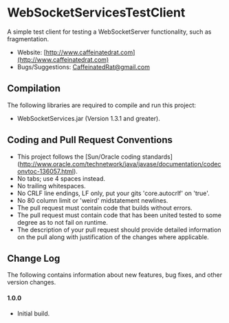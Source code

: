 WebSocketServicesTestClient
===========

A simple test client for testing a WebSocketServer functionality, such as fragmentation.

* Website: [http://www.caffeinatedrat.com](http://www.caffeinatedrat.com)
* Bugs/Suggestions: CaffeinatedRat@gmail.com

Compilation
-----------

The following libraries are required to compile and run this project:

* WebSocketServices.jar (Version 1.3.1 and greater).

Coding and Pull Request Conventions
-----------

* This project follows the [Sun/Oracle coding standards] (http://www.oracle.com/technetwork/java/javase/documentation/codeconvtoc-136057.html).
* No tabs; use 4 spaces instead.
* No trailing whitespaces.
* No CRLF line endings, LF only, put your gits 'core.autocrlf' on 'true'.
* No 80 column limit or 'weird' midstatement newlines.
* The pull request must contain code that builds without errors.
* The pull request must contain code that has been united tested to some degree as to not fail on runtime.
* The description of your pull request should provide detailed information on the pull along with justification of the changes where applicable.

Change Log
-----------

The following contains information about new features, bug fixes, and other version changes.

#### 1.0.0

* Initial build.

